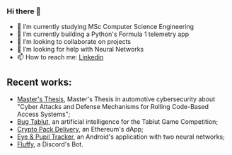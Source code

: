 ### Hi there 👋



- 🔭 I’m currently studying MSc Computer Science Engineering
- 🌱 I’m currently building a Python's Formula 1 telemetry app
- 👯 I’m looking to collaborate on projects 
- 🤔 I’m looking for help with Neural Networks
- 📫 How to reach me: [Linkedin](https://www.linkedin.com/in/filippoveronesi)

## Recent works: 
- [Master's Thesis](https://github.com/filippoveronesi/rolling_code_attack_challenge_response_solution), Master's Thesis in automotive cybersecurity about "Cyber Attacks and Defense Mechanisms for Rolling Code-Based Access Systems";
- [Bug Tablut](https://github.com/DaniDF/BugTablutChallenge), an artificial intelligence for the Tablut Game Competition;
- [Crypto Pack Delivery](https://github.com/luigidinuzzo/CryptoPackDelivery), an Ethereum's dApp;
- [Eye & Pupil Tracker](https://github.com/DaniDF/eye_pupil_tracker), an Android's application with two neural networks;
- [Fluffy](https://github.com/filippoveronesi/FluffyDiscordBot), a Discord's Bot.
